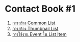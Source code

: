
# Contact Book #1

1. [การสร้าง Common List](/e2-1-list.md)
2. [การสร้าง Thumbnail List](/e2-2-thumbnail-list.md)
3. [การใช้งาน Event ใน List Item](/e2-3-list-item-event.md)